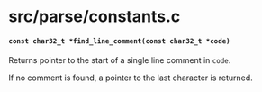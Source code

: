 # src/parse/constants.c

#### `const char32_t *find_line_comment(const char32_t *code)`
Returns pointer to the start of a single line comment in `code`.

If no comment is found, a pointer to the last character is returned.

